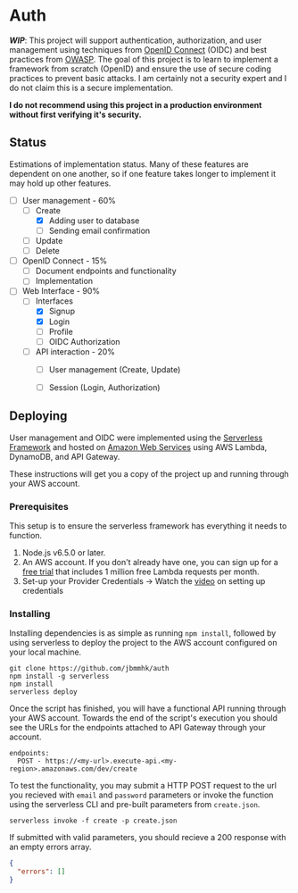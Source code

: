 # Auth
**_WIP_**: This project will support authentication, authorization, and user management using 
techniques from [OpenID Connect](https://openid.net/connect/) (OIDC) and best practices from 
[OWASP](https://www.owasp.org/index.php/Main_Page). The goal of this project is to learn
to implement a framework from scratch (OpenID) and ensure the use of secure coding practices 
to prevent basic attacks. I am certainly not a security expert and I do not claim this is
a secure implementation. 

**I do not recommend using this project in a production environment
without first verifying it's security.**

## Status
Estimations of implementation status. Many of these features are dependent on one another,
so if one feature takes longer to implement it may hold up other features.

- [ ] User management - 60%
    - [ ] Create
        - [x] Adding user to database
        - [ ] Sending email confirmation
    - [ ] Update
    - [ ] Delete
- [ ] OpenID Connect - 15%
    - [ ] Document endpoints and functionality
    - [ ] Implementation
- [ ] Web Interface - 90%
    - [ ] Interfaces
        - [x] Signup
        - [x] Login
        - [ ] Profile
        - [ ] OIDC Authorization
    - [ ] API interaction   - 20%
        - [ ] User management (Create, Update)
        - [ ] Session (Login, Authorization)


## Deploying
User management and OIDC were implemented using the [Serverless Framework](https://serverless.com/) 
and hosted on [Amazon Web Services](https://aws.amazon.com/) using AWS Lambda, DynamoDB, and API Gateway.

These instructions will get you a copy of the project up and running through your AWS account.

### Prerequisites

This setup is to ensure the serverless framework has everything it needs to function.

1. Node.js v6.5.0 or later.
2. An AWS account. If you don't already have one, you can sign up for a [free trial](https://aws.amazon.com/s/dm/optimization/server-side-test/free-tier/free_np/)
   that includes 1 million free Lambda requests per month.
3. Set-up your Provider Credentials -> Watch the [video](https://www.youtube.com/watch?v=KngM5bfpttA)
   on setting up credentials

### Installing

Installing dependencies is as simple as running `npm install`, followed by using serverless to deploy the
project to the AWS account configured on your local machine.

```
git clone https://github.com/jbmmhk/auth
npm install -g serverless
npm install
serverless deploy
```

Once the script has finished, you will have a functional API running through your AWS account. Towards the
end of the script's execution you should see the URLs for the endpoints attached to API Gateway through your account.

```
endpoints:
  POST - https://<my-url>.execute-api.<my-region>.amazonaws.com/dev/create
```

To test the functionality, you may submit a HTTP POST request to the url you recieved with `email` and `password` parameters
or invoke the function using the serverless CLI and pre-built parameters from `create.json`.

```
serverless invoke -f create -p create.json
```

If submitted with valid parameters, you should recieve a 200 response with an empty errors array.

```json
{
  "errors": []
}
```

